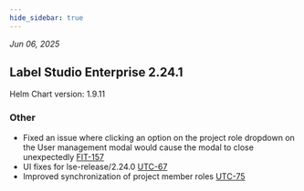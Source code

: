 ```yaml
---
hide_sidebar: true
---
```


*Jun 06, 2025*

## Label Studio Enterprise 2.24.1
Helm Chart version: 1.9.11
### Other
- Fixed an issue where clicking an option on the project role dropdown on the User management modal would cause the modal to close unexpectedly [FIT-157](https://humansignal.atlassian.net/browse/FIT-157)
- UI fixes for lse-release/2.24.0 [UTC-67](https://humansignal.atlassian.net/browse/UTC-67)
- Improved synchronization of project member roles [UTC-75](https://humansignal.atlassian.net/browse/UTC-75)

